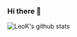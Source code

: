 ### Hi there 👋

![LeoK's github stats](https://github-readme-stats.vercel.app/api?username=331leo&count_private=true&hide=stars,prs,issues,contribs)

<!--
**331leo/331leo** is a ✨ _special_ ✨ repository because its `README.md` (this file) appears on your GitHub profile.

Here are some ideas to get you started:

- 🔭 I’m currently working on ...
- 🌱 I’m currently learning ...
- 👯 I’m looking to collaborate on ...
- 🤔 I’m looking for help with ...
- 💬 Ask me about ...
- 📫 How to reach me: ...
- 😄 Pronouns: ...
- ⚡ Fun fact: ...
-->
